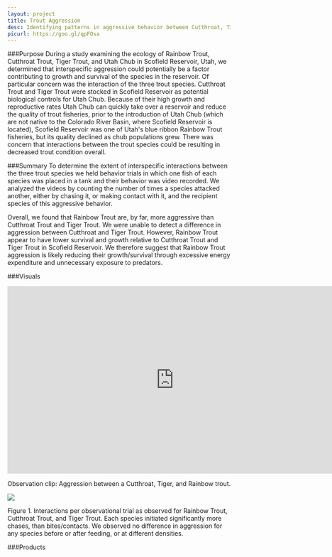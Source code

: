 ```yaml
---
layout: project
title: Trout Aggression
desc: Identifying patterns in aggressive behavior between Cutthroat, Tiger, and Rainbow trout
picurl: https://goo.gl/qpFOsa
---
```

###Purpose
During a study examining the ecology of Rainbow Trout, Cutthroat Trout, Tiger Trout, and Utah Chub in Scofield Reservoir, Utah, we determined that interspecific aggression could potentially be a factor 
contributing to growth and survival of the species in the reservoir. Of particular concern was the interaction of the three trout species. Cutthroat Trout and Tiger Trout were stocked in Scofield Reservoir 
as potential biological controls for Utah Chub. Because of their high growth and reproductive rates Utah Chub can quickly take over a reservoir and reduce the quality of trout fisheries, prior to the 
introduction of Utah Chub (which are not native to the Colorado River Basin, where Scofield Reservoir is located), Scofield Reservoir was one of Utah's blue ribbon Rainbow Trout fisheries, but its quality 
declined as chub populations grew. There was concern that interactions between the trout species could be resulting in decreased trout condition overall. 

###Summary
To determine the extent of interspecific interactions between the three trout species we held behavior trials in which one fish of each species was placed in a tank and their behavior was video recorded. 
We analyzed the videos by counting the number of times a species attacked another, either by chasing it, or making contact with it, and the recipient species of this aggressive behavior. 

Overall, we found that Rainbow Trout are, by far, more aggressive than Cutthroat Trout and Tiger Trout. We were unable to detect a difference in aggression between Cutthroat and Tiger Trout. 
However, Rainbow Trout appear to have lower survival and growth relative to Cutthroat Trout and Tiger Trout in Scofield Reservoir. We therefore suggest that Rainbow Trout aggression is likely reducing their 
growth/survival through excessive energy expenditure and unnecessary exposure to predators. 

###Visuals
<div class="vid-container">
	<iframe width="750" height="422" src="https://www.youtube.com/embed/V9lsN0wNmQ8" frameborder="0" allowfullscreen></iframe>
	<p>Observation clip: Aggression between a Cutthroat, Tiger, and Rainbow trout.</p>
</div>
	
<div class="img-container">
	<img src="https://goo.gl/P2Sanz"></img>
	<p>Figure 1. Interactions per observational trial as observed for Rainbow Trout, Cutthroat Trout, and Tiger Trout. Each species initiated significantly more chases, than bites/contacts. 
	We observed no difference in aggression for any species before or after feeding, or at different densities.</p>
</div>

###Products